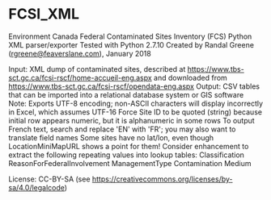 # FCSI_XML
Environment Canada Federal Contaminated Sites Inventory (FCS) Python XML parser/exporter
Tested with Python 2.7.10
Created by Randal Greene (rgreene@feaverslane.com), January 2018

Input: XML dump of contaminated sites, described at https://www.tbs-sct.gc.ca/fcsi-rscf/home-accueil-eng.aspx and
       downloaded from https://www.tbs-sct.gc.ca/fcsi-rscf/opendata-eng.aspx
Output: CSV tables that can be imported into a relational database system or GIS software
Note: Exports UTF-8 encoding; non-ASCII characters will display incorrectly in Excel, which assumes UTF-16
      Force Site ID to be quoted (string) because initial row appears numeric, but it is alphanumeric in some rows
      To output French text, search and replace 'EN' with 'FR'; you may also want to translate field names
      Some sites have no lat/lon, even though LocationMiniMapURL shows a point for them!
      Consider enhancement to extract the following repeating values into lookup tables:
          Classification
          ReasonForFederalInvolvement
          ManagementType
          Contamination
          Medium

License: CC-BY-SA (see https://creativecommons.org/licenses/by-sa/4.0/legalcode)
